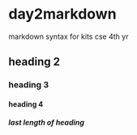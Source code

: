# day2markdown
markdown syntax for kits cse 4th yr
## heading 2
### heading 3
#### heading 4
##### last length of heading


